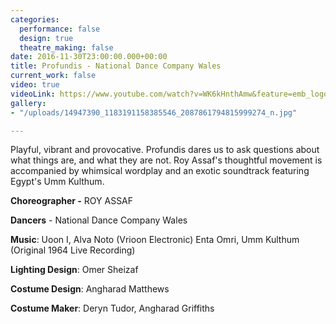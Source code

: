 ```yaml
---
categories:
  performance: false
  design: true
  theatre_making: false
date: 2016-11-30T23:00:00.000+00:00
title: Profundis - National Dance Company Wales
current_work: false
video: true
videoLink: https://www.youtube.com/watch?v=WK6kHnthAmw&feature=emb_logo
gallery:
- "/uploads/14947390_1183191158385546_2087861794815999274_n.jpg"

---
```

Playful, vibrant and provocative. Profundis dares us to ask questions about what things are, and what they are not. Roy Assaf's thoughtful movement is accompanied by whimsical wordplay and an exotic soundtrack featuring Egypt's Umm Kulthum.

**Choreographer  -** ROY ASSAF

**Dancers** - National Dance Company Wales

**Music**: Uoon I, Alva Noto (Vrioon Electronic) Enta Omri, Umm Kulthum (Original 1964 Live Recording)

**Lighting Design**: Omer Sheizaf

**Costume Design**: Angharad Matthews

**Costume Maker**: Deryn Tudor, Angharad Griffiths